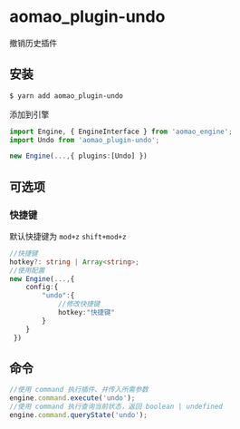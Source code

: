 # aomao_plugin-undo

撤销历史插件

## 安装

```bash
$ yarn add aomao_plugin-undo
```

添加到引擎

```ts
import Engine, { EngineInterface } from 'aomao_engine';
import Undo from 'aomao_plugin-undo';

new Engine(...,{ plugins:[Undo] })
```

## 可选项

### 快捷键

默认快捷键为 `mod+z` `shift+mod+z`

```ts
//快捷键
hotkey?: string | Array<string>;
//使用配置
new Engine(...,{
    config:{
        "undo":{
            //修改快捷键
            hotkey:"快捷键"
        }
    }
 })
```

## 命令

```ts
//使用 command 执行插件、并传入所需参数
engine.command.execute('undo');
//使用 command 执行查询当前状态，返回 boolean | undefined
engine.command.queryState('undo');
```
